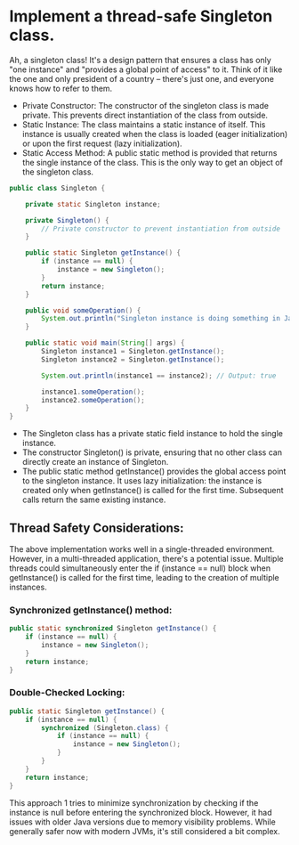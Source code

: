 # Implement a thread-safe Singleton class.
Ah, a singleton class! It's a design pattern that ensures a class has only "one instance" and "provides a global point of access" to it. Think of it like the one and only president of a country – there's just one, and everyone knows how to refer to them.
- Private Constructor: The constructor of the singleton class is made private. This prevents direct instantiation of the class from outside.
- Static Instance: The class maintains a static instance of itself. This instance is usually created when the class is loaded (eager initialization) or upon the first request (lazy initialization).
- Static Access Method: A public static method is provided that returns the single instance of the class. This is the only way to get an object of the singleton class.
```java
public class Singleton {

    private static Singleton instance;

    private Singleton() {
        // Private constructor to prevent instantiation from outside
    }

    public static Singleton getInstance() {
        if (instance == null) {
            instance = new Singleton();
        }
        return instance;
    }

    public void someOperation() {
        System.out.println("Singleton instance is doing something in Java.");
    }

    public static void main(String[] args) {
        Singleton instance1 = Singleton.getInstance();
        Singleton instance2 = Singleton.getInstance();

        System.out.println(instance1 == instance2); // Output: true

        instance1.someOperation();
        instance2.someOperation();
    }
}
```
- The Singleton class has a private static field instance to hold the single instance.
- The constructor Singleton() is private, ensuring that no other class can directly create an instance of Singleton.
- The public static method getInstance() provides the global access point to the singleton instance. It uses lazy initialization: the instance is created only when getInstance() is called for the first time. Subsequent calls return the same existing instance.
## Thread Safety Considerations:
The above implementation works well in a single-threaded environment. However, in a multi-threaded application, there's a potential issue. Multiple threads could simultaneously enter the if (instance == null) block when getInstance() is called for the first time, leading to the creation of multiple instances.
### Synchronized getInstance() method:
```java
public static synchronized Singleton getInstance() {
    if (instance == null) {
        instance = new Singleton();
    }
    return instance;
}
```
### Double-Checked Locking:
```java
public static Singleton getInstance() {
    if (instance == null) {
        synchronized (Singleton.class) {
            if (instance == null) {
                instance = new Singleton();
            }
        }
    }
    return instance;
}
```
This approach 1  tries to minimize synchronization by checking if the instance is null before entering the synchronized block. However, it had issues with older Java versions due to memory visibility problems. While generally safer now with modern JVMs, it's still considered a bit complex.
